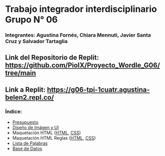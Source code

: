 #  Trabajo integrador interdisciplinario Grupo N° 06
### Integrantes: Agustina Fornés, Chiara Mennuti, Javier Santa Cruz y Salvador Tartaglia

## Link del Repositorio de Replit: https://github.com/PioIX/Proyecto_Wordle_G06/tree/main

## Link a Replit: https://g06-tpi-1cuatr.agustina-belen2.repl.co/ 

### Índice:

- <a href="Documentos/Presupuesto.md"> Presupuesto </a>
- <a href="Documentos/UI.md"> Diseño de Imágen y UI </a> 
- Maquetación HTML (<a href="templates html web/index.html">HTML</a>, <a href="templates html web/style.css">CSS</a>)
- Maquetación HTML Reglas (<a href="templates html web/reglas.html">HTML</a>, <a href="templates html web/reglas.css">CSS</a>)
- <a href="Documentos/Lista de palabras.md"> Lista de Palabras</a> 
- <a href="BaseDeDatos/Wordle_BD.db"> Base de Datos</a> 

